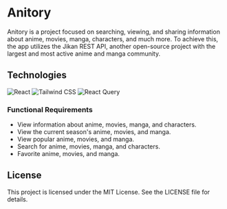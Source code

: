 # Anitory

Anitory is a project focused on searching, viewing, and sharing information about anime, movies, manga, characters, and much more. To achieve this, the app utilizes the Jikan REST API, another open-source project with the largest and most active anime and manga community.

## Technologies

![React](https://img.shields.io/badge/React-20232A?style=for-the-badge&logo=react&logoColor=61DAFB)
![Tailwind CSS](https://img.shields.io/badge/Tailwind_CSS-38B2AC?style=for-the-badge&logo=tailwind-css&logoColor=white)
![React Query](https://img.shields.io/badge/React_Query-FF4154?style=for-the-badge&logo=react-query&logoColor=white)

### Functional Requirements

- View information about anime, movies, manga, and characters.
- View the current season's anime, movies, and manga.
- View popular anime, movies, and manga.
- Search for anime, movies, manga, and characters.
- Favorite anime, movies, and manga.

## License
This project is licensed under the MIT License. See the LICENSE file for details.


